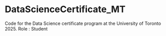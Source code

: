 # DataScienceCertificate_MT
Code for the Data Science certificate program at the University of Toronto 2025. Role : Student
